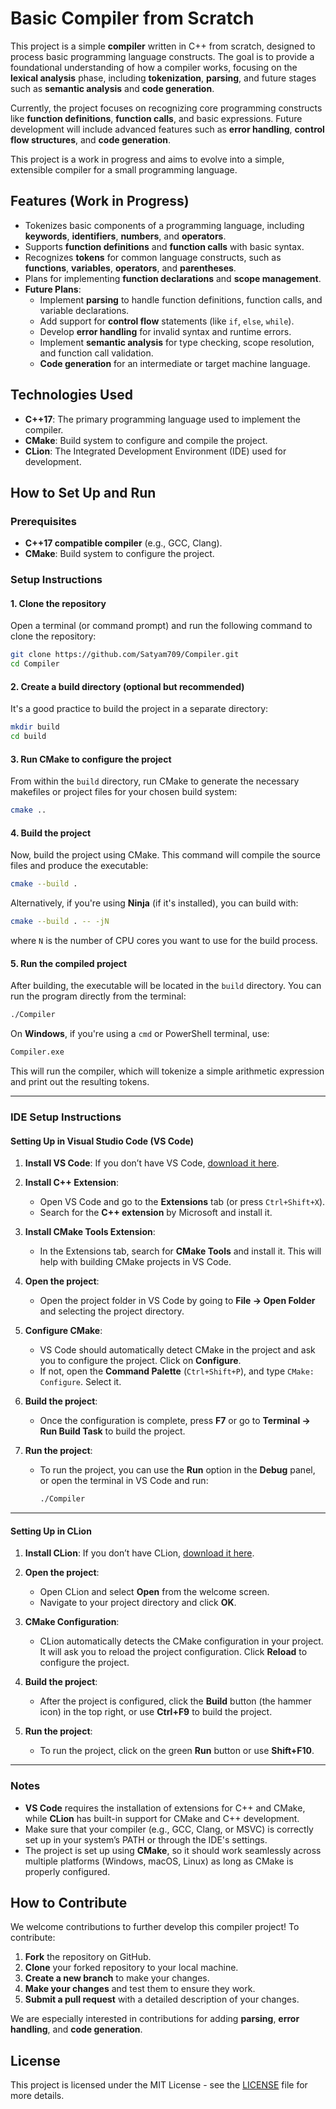 
# Basic Compiler from Scratch

This project is a simple **compiler** written in C++ from scratch, designed to process basic programming language constructs. The goal is to provide a foundational understanding of how a compiler works, focusing on the **lexical analysis** phase, including **tokenization**, **parsing**, and future stages such as **semantic analysis** and **code generation**.

Currently, the project focuses on recognizing core programming constructs like **function definitions**, **function calls**, and basic expressions. Future development will include advanced features such as **error handling**, **control flow structures**, and **code generation**.

This project is a work in progress and aims to evolve into a simple, extensible compiler for a small programming language.


## Features (Work in Progress)

- Tokenizes basic components of a programming language, including **keywords**, **identifiers**, **numbers**, and **operators**.
- Supports **function definitions** and **function calls** with basic syntax.
- Recognizes **tokens** for common language constructs, such as **functions**, **variables**, **operators**, and **parentheses**.
- Plans for implementing **function declarations** and **scope management**.
- **Future Plans**:
    - Implement **parsing** to handle function definitions, function calls, and variable declarations.
    - Add support for **control flow** statements (like `if`, `else`, `while`).
    - Develop **error handling** for invalid syntax and runtime errors.
    - Implement **semantic analysis** for type checking, scope resolution, and function call validation.
    - **Code generation** for an intermediate or target machine language.


## Technologies Used

- **C++17**: The primary programming language used to implement the compiler.
- **CMake**: Build system to configure and compile the project.
- **CLion**: The Integrated Development Environment (IDE) used for development.


## How to Set Up and Run

### Prerequisites

- **C++17 compatible compiler** (e.g., GCC, Clang).
- **CMake**: Build system to configure the project.


### Setup Instructions

#### 1. **Clone the repository**

Open a terminal (or command prompt) and run the following command to clone the repository:
```bash
git clone https://github.com/Satyam709/Compiler.git
cd Compiler
```

#### 2. **Create a build directory** (optional but recommended)

It's a good practice to build the project in a separate directory:
```bash
mkdir build
cd build
```

#### 3. **Run CMake to configure the project**

From within the `build` directory, run CMake to generate the necessary makefiles or project files for your chosen build system:
```bash
cmake ..
```

#### 4. **Build the project**

Now, build the project using CMake. This command will compile the source files and produce the executable:
```bash
cmake --build .
```

Alternatively, if you're using **Ninja** (if it's installed), you can build with:
```bash
cmake --build . -- -jN
```
where `N` is the number of CPU cores you want to use for the build process.

#### 5. **Run the compiled project**

After building, the executable will be located in the `build` directory. You can run the program directly from the terminal:
```bash
./Compiler
```

On **Windows**, if you're using a `cmd` or PowerShell terminal, use:
```bash
Compiler.exe
```

This will run the compiler, which will tokenize a simple arithmetic expression and print out the resulting tokens.


---

### IDE Setup Instructions

#### **Setting Up in Visual Studio Code (VS Code)**

1. **Install VS Code**: If you don’t have VS Code, [download it here](https://code.visualstudio.com/).

2. **Install C++ Extension**:
   - Open VS Code and go to the **Extensions** tab (or press `Ctrl+Shift+X`).
   - Search for the **C++ extension** by Microsoft and install it.

3. **Install CMake Tools Extension**:
   - In the Extensions tab, search for **CMake Tools** and install it. This will help with building CMake projects in VS Code.

4. **Open the project**:
   - Open the project folder in VS Code by going to **File → Open Folder** and selecting the project directory.

5. **Configure CMake**:
   - VS Code should automatically detect CMake in the project and ask you to configure the project. Click on **Configure**.
   - If not, open the **Command Palette** (`Ctrl+Shift+P`), and type `CMake: Configure`. Select it.

6. **Build the project**:
   - Once the configuration is complete, press **F7** or go to **Terminal → Run Build Task** to build the project.

7. **Run the project**:
   - To run the project, you can use the **Run** option in the **Debug** panel, or open the terminal in VS Code and run:
     ```bash
     ./Compiler
     ```


---

#### **Setting Up in CLion**

1. **Install CLion**: If you don’t have CLion, [download it here](https://www.jetbrains.com/clion/).

2. **Open the project**:
   - Open CLion and select **Open** from the welcome screen.
   - Navigate to your project directory and click **OK**.

3. **CMake Configuration**:
   - CLion automatically detects the CMake configuration in your project. It will ask you to reload the project configuration. Click **Reload** to configure the project.

4. **Build the project**:
   - After the project is configured, click the **Build** button (the hammer icon) in the top right, or use **Ctrl+F9** to build the project.

5. **Run the project**:
   - To run the project, click on the green **Run** button or use **Shift+F10**.


---

### Notes

- **VS Code** requires the installation of extensions for C++ and CMake, while **CLion** has built-in support for CMake and C++ development.
- Make sure that your compiler (e.g., GCC, Clang, or MSVC) is correctly set up in your system’s PATH or through the IDE's settings.
- The project is set up using **CMake**, so it should work seamlessly across multiple platforms (Windows, macOS, Linux) as long as CMake is properly configured.


## How to Contribute

We welcome contributions to further develop this compiler project! To contribute:

1. **Fork** the repository on GitHub.
2. **Clone** your forked repository to your local machine.
3. **Create a new branch** to make your changes.
4. **Make your changes** and test them to ensure they work.
5. **Submit a pull request** with a detailed description of your changes.

We are especially interested in contributions for adding **parsing**, **error handling**, and **code generation**.


## License

This project is licensed under the MIT License - see the [LICENSE](LICENSE) file for more details.
```
